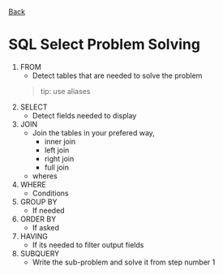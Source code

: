 [Back](../Knowledge.md)
# SQL Select Problem Solving

1. FROM
   - Detect tables that are needed to solve the problem
    > tip: use aliases
2. SELECT
   - Detect fields needed to display
3. JOIN
   - Join the tables in your prefered way,
     - inner join
     - left join
     - right join
     - full join
   - wheres
4. WHERE
   - Conditions
5. GROUP BY
   - If needed
6. ORDER BY
   - If asked
7. HAVING
   - If its needed to filter output fields
8. SUBQUERY
   - Write the sub-problem and solve it from step number 1
